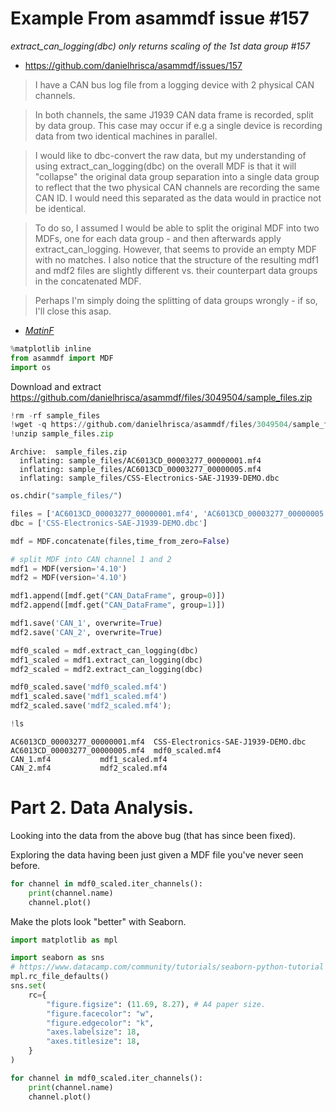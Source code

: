 # Example From asammdf issue #157

*extract_can_logging(dbc) only returns scaling of the 1st data group #157*

- https://github.com/danielhrisca/asammdf/issues/157

> I have a CAN bus log file from a logging device with 2 physical CAN channels.

> In both channels, the same J1939 CAN data frame is recorded, split by data group. This case may occur if e.g a single device is recording data from two identical machines in parallel.

> I would like to dbc-convert the raw data, but my understanding of using extract_can_logging(dbc) on the overall MDF is that it will "collapse" the original data group separation into a single data group to reflect that the two physical CAN channels are recording the same CAN ID. I would need this separated as the data would in practice not be identical.

> To do so, I assumed I would be able to split the original MDF into two MDFs, one for each data group - and then afterwards apply extract_can_logging. However, that seems to provide an empty MDF with no matches. I also notice that the structure of the resulting mdf1 and mdf2 files are slightly different vs. their counterpart data groups in the concatenated MDF.

> Perhaps I'm simply doing the splitting of data groups wrongly - if so, I'll close this asap.

- [*MatinF*](https://github.com/MatinF)


```python
%matplotlib inline
from asammdf import MDF
import os
```

Download and extract https://github.com/danielhrisca/asammdf/files/3049504/sample_files.zip


```python
!rm -rf sample_files
!wget -q https://github.com/danielhrisca/asammdf/files/3049504/sample_files.zip
!unzip sample_files.zip
```

    Archive:  sample_files.zip
      inflating: sample_files/AC6013CD_00003277_00000001.mf4  
      inflating: sample_files/AC6013CD_00003277_00000005.mf4  
      inflating: sample_files/CSS-Electronics-SAE-J1939-DEMO.dbc  



```python
os.chdir("sample_files/")
```


```python
files = ['AC6013CD_00003277_00000001.mf4', 'AC6013CD_00003277_00000005.mf4']
dbc = ['CSS-Electronics-SAE-J1939-DEMO.dbc']

mdf = MDF.concatenate(files,time_from_zero=False)

# split MDF into CAN channel 1 and 2
mdf1 = MDF(version='4.10')
mdf2 = MDF(version='4.10')

mdf1.append([mdf.get("CAN_DataFrame", group=0)])
mdf2.append([mdf.get("CAN_DataFrame", group=1)])

mdf1.save('CAN_1', overwrite=True)
mdf2.save('CAN_2', overwrite=True)

mdf0_scaled = mdf.extract_can_logging(dbc)
mdf1_scaled = mdf1.extract_can_logging(dbc)
mdf2_scaled = mdf2.extract_can_logging(dbc)

mdf0_scaled.save('mdf0_scaled.mf4')
mdf1_scaled.save('mdf1_scaled.mf4')
mdf2_scaled.save('mdf2_scaled.mf4');
```


```python
!ls
```

    AC6013CD_00003277_00000001.mf4	CSS-Electronics-SAE-J1939-DEMO.dbc
    AC6013CD_00003277_00000005.mf4	mdf0_scaled.mf4
    CAN_1.mf4			mdf1_scaled.mf4
    CAN_2.mf4			mdf2_scaled.mf4


# Part 2. Data Analysis.

Looking into the data from the above bug (that has since been fixed).

Exploring the data having been just given a MDF file you've never seen before.


```python
for channel in mdf0_scaled.iter_channels():
    print(channel.name)
    channel.plot()
```

Make the plots look "better" with Seaborn.


```python
import matplotlib as mpl
```


```python
import seaborn as sns
# https://www.datacamp.com/community/tutorials/seaborn-python-tutorial
mpl.rc_file_defaults()
sns.set(
    rc={
        "figure.figsize": (11.69, 8.27), # A4 paper size.
        "figure.facecolor": "w",
        "figure.edgecolor": "k",
        "axes.labelsize": 18,
        "axes.titlesize": 18,
    }
)
```


```python
for channel in mdf0_scaled.iter_channels():
    print(channel.name)
    channel.plot()
```


```python

```
